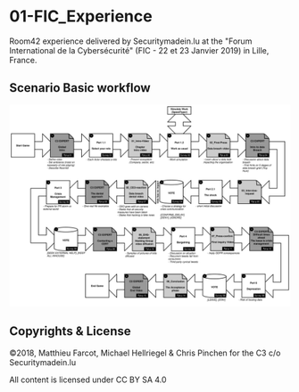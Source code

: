 # 01-FIC_Experience
Room42 experience delivered by Securitymadein.lu at the "Forum International de la Cybersécurité" (FIC - 22 et 23 Janvier 2019) in Lille, France.

## Scenario Basic workflow

![Basic scenario workflow](Room42-1.svg)

## Copyrights & License
©2018, Matthieu Farcot, Michael Hellriegel & Chris Pinchen for the C3 c/o Securitymadein.lu


All content is licensed under CC BY SA 4.0
